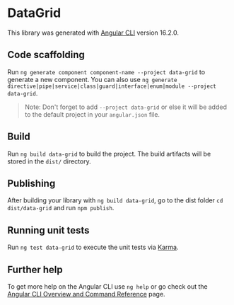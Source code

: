 # DataGrid

This library was generated with [Angular CLI](https://github.com/angular/angular-cli) version 16.2.0.

## Code scaffolding

Run `ng generate component component-name --project data-grid` to generate a new component. You can also use `ng generate directive|pipe|service|class|guard|interface|enum|module --project data-grid`.
> Note: Don't forget to add `--project data-grid` or else it will be added to the default project in your `angular.json` file. 

## Build

Run `ng build data-grid` to build the project. The build artifacts will be stored in the `dist/` directory.

## Publishing

After building your library with `ng build data-grid`, go to the dist folder `cd dist/data-grid` and run `npm publish`.

## Running unit tests

Run `ng test data-grid` to execute the unit tests via [Karma](https://karma-runner.github.io).

## Further help

To get more help on the Angular CLI use `ng help` or go check out the [Angular CLI Overview and Command Reference](https://angular.io/cli) page.
